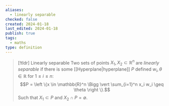 ```yaml
---
aliases:
  - linearly separable
checked: false
created: 2024-01-18
last_edited: 2024-01-18
publish: true
tags:
  - maths
type: definition
---
```

>[!tldr] Linearly separable
>Two sets of points $X_1, X_2 \subset \mathbb{R}^n$ are *linearly separable* if there is some [[Hyperplane|hyperplane]] $P$ defined $w_i, \theta \in \mathbb{R}$ for $1 \leq i \leq n$:  
>$$P = \left \{x \in \mathbb{R}^n \Bigg \vert \sum_{i=1}^n x_i w_i \geq \theta \right \}.$$
>Such that $X_1 \subset P$ and $X_2 \cap P = \emptyset$.

